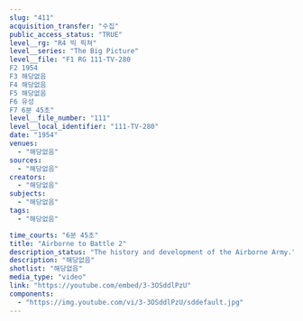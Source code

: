 ```yaml
---
slug: "411"
acquisition_transfer: "수집"
public_access_status: "TRUE"
level__rg: "R4 빅 픽쳐"
level__series: "The Big Picture"
level__file: "F1 RG 111-TV-280
F2 1954
F3 해당없음
F4 해당없음
F5 해당없음
F6 유성
F7 6분 45초"
level__file_number: "111"
level__local_identifier: "111-TV-280"
date: "1954"
venues: 
  - "해당없음"
sources: 
  - "해당없음"
creators: 
  - "해당없음"
subjects: 
  - "해당없음"
tags: 
  - "해당없음"

time_courts: "6분 45초"
title: "Airborne to Battle 2"
description_status: "The history and development of the Airborne Army."
description: "해당없음"
shotlist: "해당없음"
media_type: "video"
link: "https://youtube.com/embed/3-3OSddlPzU"
components: 
  - "https://img.youtube.com/vi/3-3OSddlPzU/sddefault.jpg"
---
```

